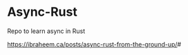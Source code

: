 # Async-Rust

Repo to learn async in Rust

<https://ibraheem.ca/posts/async-rust-from-the-ground-up/>#
